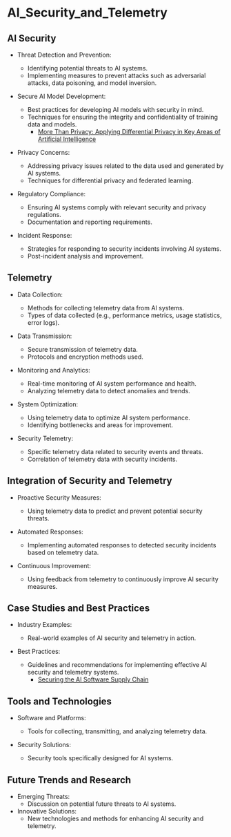 # AI_Security_and_Telemetry

## AI Security
  - Threat Detection and Prevention:
    - Identifying potential threats to AI systems.
    - Implementing measures to prevent attacks such as adversarial attacks, data poisoning, and model inversion.
  
  - Secure AI Model Development:
    - Best practices for developing AI models with security in mind.
    - Techniques for ensuring the integrity and confidentiality of training data and models.
      - [More Than Privacy: Applying Differential Privacy in Key Areas of Artificial Intelligence](https://www.computer.org/csdl/journal/tk/2022/06/09158374/1m1eAPbg4JW)
  
  - Privacy Concerns:
    - Addressing privacy issues related to the data used and generated by AI systems.
    - Techniques for differential privacy and federated learning.
  
  - Regulatory Compliance:
    - Ensuring AI systems comply with relevant security and privacy regulations.
    - Documentation and reporting requirements.
  
  - Incident Response:
    - Strategies for responding to security incidents involving AI systems.
    - Post-incident analysis and improvement.
    
## Telemetry
  - Data Collection:
    - Methods for collecting telemetry data from AI systems.
    - Types of data collected (e.g., performance metrics, usage statistics, error logs).

  - Data Transmission:
    - Secure transmission of telemetry data.
    - Protocols and encryption methods used.

  - Monitoring and Analytics:
    - Real-time monitoring of AI system performance and health.
    - Analyzing telemetry data to detect anomalies and trends.

  - System Optimization:
    - Using telemetry data to optimize AI system performance.
    - Identifying bottlenecks and areas for improvement.

  - Security Telemetry:
    - Specific telemetry data related to security events and threats.
    - Correlation of telemetry data with security incidents.

## Integration of Security and Telemetry
  - Proactive Security Measures:
    - Using telemetry data to predict and prevent potential security threats.
  
  - Automated Responses:
    - Implementing automated responses to detected security incidents based on telemetry data.

  - Continuous Improvement:
    - Using feedback from telemetry to continuously improve AI security measures.

## Case Studies and Best Practices
  - Industry Examples:
    - Real-world examples of AI security and telemetry in action.

  - Best Practices:
    - Guidelines and recommendations for implementing effective AI security and telemetry systems.
      - [Securing the AI Software Supply Chain
](https://research.google/pubs/securing-the-ai-software-supply-chain/)

## Tools and Technologies
  - Software and Platforms:
    - Tools for collecting, transmitting, and analyzing telemetry data.

  - Security Solutions:
    - Security tools specifically designed for AI systems.

## Future Trends and Research
  - Emerging Threats:
    - Discussion on potential future threats to AI systems.
  - Innovative Solutions:
    - New technologies and methods for enhancing AI security and telemetry.
